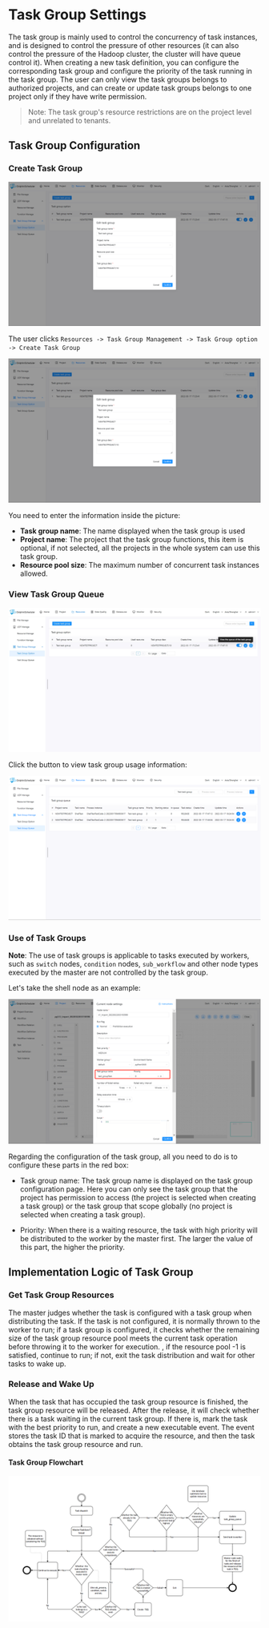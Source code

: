 # Task Group Settings

The task group is mainly used to control the concurrency of task instances, and is designed to control the pressure of other resources (it can also control the pressure of the Hadoop cluster, the cluster will have queue control it). When creating a new task definition, you can configure the corresponding task group and configure the priority of the task running in the task group. The user can only view the task groups belongs to authorized projects, and can create or update task groups belongs to one project only if they have write permission.

> Note: The task group's resource restrictions are on the project level and unrelated to tenants.

## Task Group Configuration

### Create Task Group

![create-taskGroup](../../../../img/new_ui/dev/resource/create-taskGroup.png)

The user clicks `Resources -> Task Group Management -> Task Group option -> Create Task Group`

![create-taskGroup](../../../../img/new_ui/dev/resource/create-taskGroup.png)

You need to enter the information inside the picture:

- **Task group name**: The name displayed when the task group is used
- **Project name**: The project that the task group functions, this item is optional, if not selected, all the projects in the whole system can use this task group.
- **Resource pool size**: The maximum number of concurrent task instances allowed.

### View Task Group Queue

![view-queue](../../../../img/new_ui/dev/resource/view-queue.png)

Click the button to view task group usage information:

![view-queue](../../../../img/new_ui/dev/resource/view-groupQueue.png)

### Use of Task Groups

**Note**: The use of task groups is applicable to tasks executed by workers, such as `switch` nodes, `condition` nodes, `sub_workflow` and other node types executed by the master are not controlled by the task group.

Let's take the shell node as an example:

![use-queue](../../../../img/new_ui/dev/resource/use-queue.png)

Regarding the configuration of the task group, all you need to do is to configure these parts in the red box:

- Task group name: The task group name is displayed on the task group configuration page. Here you can only see the task group that the project has permission to access (the project is selected when creating a task group) or the task group that scope globally (no project is selected when creating a task group).

- Priority: When there is a waiting resource, the task with high priority will be distributed to the worker by the master first. The larger the value of this part, the higher the priority.

## Implementation Logic of Task Group

### Get Task Group Resources

The master judges whether the task is configured with a task group when distributing the task. If the task is not configured, it is normally thrown to the worker to run; if a task group is configured, it checks whether the remaining size of the task group resource pool meets the current task operation before throwing it to the worker for execution. , if the resource pool -1 is satisfied, continue to run; if not, exit the task distribution and wait for other tasks to wake up.

### Release and Wake Up

When the task that has occupied the task group resource is finished, the task group resource will be released. After the release, it will check whether there is a task waiting in the current task group. If there is, mark the task with the best priority to run, and create a new executable event. The event stores the task ID that is marked to acquire the resource, and then the task obtains the task group resource and run.

#### Task Group Flowchart

![task_group](../../../../img/task_group_process.png)


